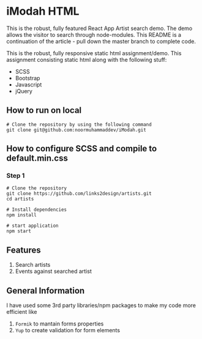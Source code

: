 # iModah HTML

This is the robust, fully featured React App Artist search demo. The demo allows the visitor to search through node-modules. This README is a continuation of the article - pull down the master branch to complete code.

This is the robust, fully responsive static html assignment/demo. This assignment consisting static html along with the following stuff:
- SCSS
- Bootstrap
- Javascript
- jQuery

## How to run on local

```
# Clone the repository by using the following command
git clone git@github.com:noormuhammaddev/iModah.git
```



## How to configure SCSS and compile to default.min.css

### Step 1

```
# Clone the repository
git clone https://github.com/links2design/artists.git
cd artists

# Install dependencies
npm install

# start application
npm start
```

## Features

1. Search artists
2. Events against searched artist

## General Information
I have used some 3rd party libraries/npm packages to make my code more efficient like 
1. `Formik` to mantain forms properties
2. `Yup` to create validation for form elements
